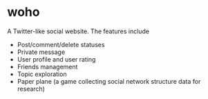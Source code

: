 # woho

A Twitter-like social website. The features include

* Post/comment/delete statuses
* Private message
* User profile and user rating
* Friends management
* Topic exploration
* Paper plane (a game collecting social network structure data for research)
